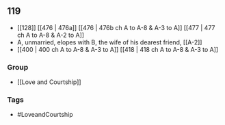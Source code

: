 ## 119
- [[128]] [[476 | 476a]] [[476 | 476b ch A to A-8 &amp; A-3 to A]] [[477 | 477 ch A to A-8 &amp; A-2 to A]] 
- A, unmarried, elopes with B, the wife of his dearest friend, [[A-2]]
- [[400 | 400 ch A to A-8 &amp; A-3 to A]] [[418 | 418 ch A to A-8 &amp; A-3 to A]] 


### Group
- [[Love and Courtship]]

### Tags
- #LoveandCourtship

